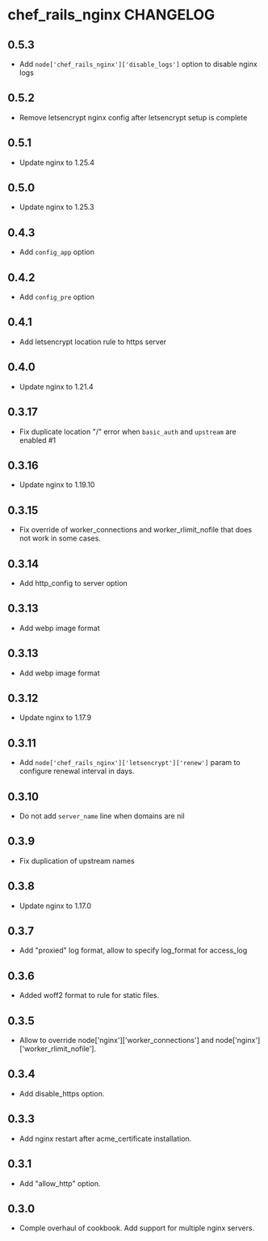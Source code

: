 chef_rails_nginx CHANGELOG
======================

0.5.3
-----
- Add `node['chef_rails_nginx']['disable_logs']` option to disable nginx logs

0.5.2
-----
- Remove letsencrypt nginx config after letsencrypt setup is complete

0.5.1
-----
- Update nginx to 1.25.4

0.5.0
-----
- Update nginx to 1.25.3

0.4.3
-----
- Add `config_app` option

0.4.2
-----
- Add `config_pre` option

0.4.1
-----
- Add letsencrypt location rule to https server

0.4.0
-----
- Update nginx to 1.21.4

0.3.17
-----
- Fix duplicate location "/" error when `basic_auth` and `upstream` are enabled #1

0.3.16
-----
- Update nginx to 1.19.10

0.3.15
-----
- Fix override of worker_connections and worker_rlimit_nofile that does not work in some cases.

0.3.14
-----
- Add http_config to server option

0.3.13
-----
- Add webp image format

0.3.13
-----
- Add webp image format

0.3.12
-----
- Update nginx to 1.17.9

0.3.11
-----
- Add `node['chef_rails_nginx']['letsencrypt']['renew']` param to configure renewal interval in days.

0.3.10
-----
- Do not add `server_name` line when domains are nil

0.3.9
-----
- Fix duplication of upstream names

0.3.8
-----
- Update nginx to 1.17.0

0.3.7
-----
- Add "proxied" log format, allow to specify log_format for access_log

0.3.6
-----
- Added woff2 format to rule for static files.

0.3.5
-----
- Allow to override node['nginx']['worker_connections'] and node['nginx']['worker_rlimit_nofile'].

0.3.4
-----
- Add disable_https option.

0.3.3
-----
- Add nginx restart after acme_certificate installation.

0.3.1
-----
- Add "allow_http" option.

0.3.0
-----
- Comple overhaul of cookbook. Add support for multiple nginx servers.
